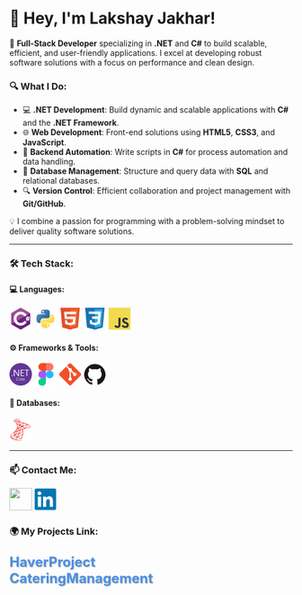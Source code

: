 # 👋 Hey, I'm Lakshay Jakhar!

🚀 **Full-Stack Developer** specializing in **.NET** and **C#** to build scalable, efficient, and user-friendly applications. I excel at developing robust software solutions with a focus on performance and clean design.

### 🔍 **What I Do**:
- 💻 **.NET Development**: Build dynamic and scalable applications with **C#** and the **.NET Framework**.  
- 🌐 **Web Development**: Front-end solutions using **HTML5**, **CSS3**, and **JavaScript**.  
- 🐍 **Backend Automation**: Write scripts in **C#** for process automation and data handling.  
- 🔧 **Database Management**: Structure and query data with **SQL** and relational databases.  
- 🔍 **Version Control**: Efficient collaboration and project management with **Git/GitHub**.

💡 I combine a passion for programming with a problem-solving mindset to deliver quality software solutions.

---

### 🛠️ **Tech Stack**:

#### 💻 **Languages**:
<p align="left">
  <img src="https://github.com/devicons/devicon/blob/master/icons/csharp/csharp-original.svg" width="40" height="40" />
  <img src="https://github.com/devicons/devicon/blob/master/icons/python/python-original.svg" width="40" height="40" />
  <img src="https://github.com/devicons/devicon/blob/master/icons/html5/html5-original.svg" width="40" height="40" />
  <img src="https://github.com/devicons/devicon/blob/master/icons/css3/css3-original.svg" width="40" height="40" />
  <img src="https://github.com/devicons/devicon/blob/master/icons/javascript/javascript-original.svg" width="40" height="40" />
</p>

#### ⚙️ **Frameworks & Tools**:
<p align="left">
  <img src="https://github.com/devicons/devicon/blob/master/icons/dotnetcore/dotnetcore-original.svg" width="40" height="40" />
  <img src="https://github.com/devicons/devicon/blob/master/icons/figma/figma-original.svg" width="40" height="40" />
  <img src="https://github.com/devicons/devicon/blob/master/icons/git/git-original.svg" width="40" height="40" />
  <img src="https://github.com/devicons/devicon/blob/master/icons/github/github-original.svg" width="40" height="40" />
</p>

#### 💾 **Databases**:
<p align="left">
  <img src="https://github.com/devicons/devicon/blob/master/icons/microsoftsqlserver/microsoftsqlserver-plain.svg" width="40" height="40" />
</p>

---

### 📫 **Contact Me**:
<p align="left">
  <a href="mailto:lakshayjakhar880@gmail.com"><img src="https://upload.wikimedia.org/wikipedia/commons/7/7e/Gmail_icon_%282020%29.svg" width="40" height="40" /></a>
  <a href="https://www.linkedin.com/in/lakshay-jakhar-326b1b2b0"><img src="https://github.com/devicons/devicon/blob/master/icons/linkedin/linkedin-original.svg" width="40" height="40" /></a>
</p>

### 🌍 **My Projects Link**:
<p align="left" style="font-size: 24px; font-weight: bold; color: #4A90E2; text-shadow: 1px 1px 2px rgba(0, 0, 0, 0.3);">
  <a href="https://haverproject1.azurewebsites.net" style="color: #4A90E2; text-decoration: none; transition: color 0.3s;">HaverProject</a> <br>
  <a href="https://cateringmanagement2024.azurewebsites.net" style="color: #4A90E2; text-decoration: none; transition: color 0.3s;">CateringManagement</a>
</p>
